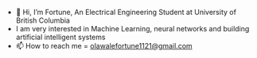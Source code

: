 - 👋 Hi, I’m Fortune, An Electrical Engineering Student at University of British Columbia 
- I am very interested in Machine Learning, neural networks and building artificial intelligent systems
- 📫 How to reach me = olawalefortune1121@gmail.com


<!---
bluepeach1121/bluepeach1121 is a ✨ special ✨ repository because its `README.md` (this file) appears on your GitHub profile.
You can click the Preview link to take a look at your changes.
--->
